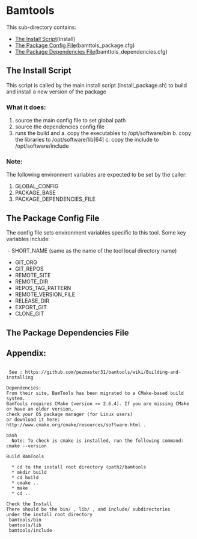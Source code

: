 # Bamtools
 
This sub-directory contains:
 - [The Install Script](#the-install-script)(Install)
 - [The Package Config File](#the-package-config-file)(bamttols_package.cfg)
 - [The Package Dependencies File](#the-package-dependencies-file)(bamttols_dependencies.cfg)

## The Install Script
 This script is called by the main install script 
(install_package.sh)  to build and install  a new version of the package 

### What it does:
  1) source the main config file to set global path
  2) source the dependencies config file
  3) runs the build and 
     a. copy  the executables to /opt/software/bin
     b. copy  the libraries to /opt/software/lib[64]
     c. copy  the include to /opt/software/include
 

### Note:
The following environment variables are expected to be set by the caller:

 1) GLOBAL_CONFIG
 2) PACKAGE_BASE
 3) PACKAGE_DEPENDENCIES_FILE


## The Package Config File 
The config file sets environment variables specific to this tool.
Some key variables include:

  - SHORT_NAME  (same as the name of the tool local directory name)
  - GIT_ORG
  - GIT_REPOS
  - REMOTE_SITE
  - REMOTE_DIR
  - REPOS_TAG_PATTERN
  - REMOTE_VERSION_FILE
  - RELEASE_DIR
  - EXPORT_GIT
  - CLONE_GIT
  
## The Package Dependencies File

## Appendix:
```

 See : https://github.com/pezmaster31/bamtools/wiki/Building-and-installing 
 
Dependencies:
From their site, BamTools has been migrated to a CMake-based build system.
BamTools requires CMake (version >= 2.6.4). If you are missing CMake or have an older version, 
check your OS package manager (for Linux users) 
or download it here: http://www.cmake.org/cmake/resources/software.html .

bash
  Note: To check is cmake is installed, run the following command: cmake --version

Build BamTools

  * cd to the install root directory (path2/bamtools
  * mkdir build
  * cd build
  * cmake ..
  * make
  * cd ..

Check the Install
There should be the bin/ , lib/ , and include/ subdirectories 
under the install root directory
 bamtools/bin
 bamtools/lib
 bamtools/include
```
